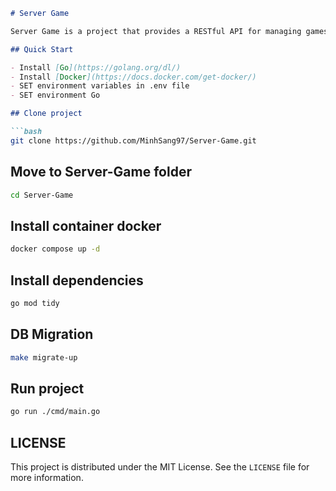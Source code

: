 ```markdown
# Server Game

Server Game is a project that provides a RESTful API for managing games. It is written in Go and uses the Gin framework.

## Quick Start

- Install [Go](https://golang.org/dl/)
- Install [Docker](https://docs.docker.com/get-docker/)
- SET environment variables in .env file
- SET environment Go

## Clone project

```bash
git clone https://github.com/MinhSang97/Server-Game.git
```

## Move to Server-Game folder

```bash
cd Server-Game
```
## Install container docker

```bash
docker compose up -d
```

## Install dependencies

```bash
go mod tidy
```

## DB Migration

```bash
make migrate-up
```

## Run project

```bash
go run ./cmd/main.go
```

## LICENSE

This project is distributed under the MIT License. See the `LICENSE` file for more information.
```
